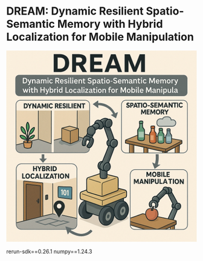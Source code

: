 # DREAM: Dynamic Resilient Spatio-Semantic Memory with Hybrid Localization for Mobile Manipulation
![log](docs/dream.jpg)


rerun-sdk==0.26.1
numpy==1.24.3